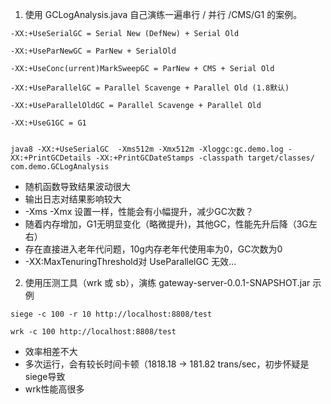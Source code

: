 1. 使用 GCLogAnalysis.java 自己演练一遍串行 / 并行 /CMS/G1 的案例。

```
-XX:+UseSerialGC = Serial New (DefNew) + Serial Old

-XX:+UseParNewGC = ParNew + SerialOld

-XX:+UseConc(urrent)MarkSweepGC = ParNew + CMS + Serial Old

-XX:+UseParallelGC = Parallel Scavenge + Parallel Old (1.8默认) 

-XX:+UseParallelOldGC = Parallel Scavenge + Parallel Old

-XX:+UseG1GC = G1


java8 -XX:+UseSerialGC  -Xms512m -Xmx512m -Xloggc:gc.demo.log -XX:+PrintGCDetails -XX:+PrintGCDateStamps -classpath target/classes/ com.demo.GCLogAnalysis
```

* 随机函数导致结果波动很大
* 输出日志对结果影响较大
* -Xms -Xmx 设置一样，性能会有小幅提升，减少GC次数？
* 随着内存增加，G1无明显变化（略微提升)，其他GC，性能先升后降（3G左右）
* 存在直接进入老年代问题，10g内存老年代使用率为0，GC次数为0
* -XX:MaxTenuringThreshold对 UseParallelGC 无效...

2. 使用压测工具（wrk 或 sb），演练 gateway-server-0.0.1-SNAPSHOT.jar 示例

```
siege -c 100 -r 10 http://localhost:8808/test

wrk -c 100 http://localhost:8808/test
```

* 效率相差不大
* 多次运行，会有较长时间卡顿（1818.18 -> 181.82 trans/sec，初步怀疑是siege导致
* wrk性能高很多
